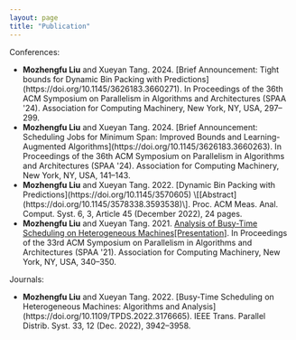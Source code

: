 ```yaml
---
layout: page
title: "Publication"
---
```

Conferences:

<ul>
  <li> <b>Mozhengfu Liu</b> and Xueyan Tang. 2024. [Brief Announcement: Tight bounds for Dynamic Bin Packing with Predictions](https://doi.org/10.1145/3626183.3660271). In Proceedings of the 36th ACM Symposium on Parallelism in Algorithms and Architectures (SPAA '24). Association for Computing Machinery, New York, NY, USA, 297–299. </li>
  <li> <b>Mozhengfu Liu</b> and Xueyan Tang. 2024. [Brief Announcement: Scheduling Jobs for Minimum Span: Improved Bounds and Learning-Augmented Algorithms](https://doi.org/10.1145/3626183.3660263). In Proceedings of the 36th ACM Symposium on Parallelism in Algorithms and Architectures (SPAA '24). Association for Computing Machinery, New York, NY, USA, 141–143. </li>
  <li> <b>Mozhengfu Liu</b> and Xueyan Tang. 2022. [Dynamic Bin Packing with Predictions](https://doi.org/10.1145/3570605) \[[Abstract](https://doi.org/10.1145/3578338.3593538)\]. Proc. ACM Meas. Anal. Comput. Syst. 6, 3, Article 45 (December 2022), 24 pages. </li>
  <li> <b>Mozhengfu Liu</b> and Xueyan Tang. 2021. 
    <a href="https://dl.acm.org/doi/10.1145/3409964.3461795?cid=99659784263">Analysis of Busy-Time Scheduling on Heterogeneous Machines</a><a href="https://www.youtube.com/watch?v=f3FDzhTZvl0">[Presentation]</a>. In Proceedings of the 33rd ACM Symposium on Parallelism in Algorithms and Architectures (SPAA '21). Association for Computing Machinery, New York, NY, USA, 340–350. </li>
</ul>

Journals:

<ul>
  <li> <b>Mozhengfu Liu</b> and Xueyan Tang. 2022. [Busy-Time Scheduling on Heterogeneous Machines: Algorithms and Analysis](https://doi.org/10.1109/TPDS.2022.3176665). IEEE Trans. Parallel Distrib. Syst. 33, 12 (Dec. 2022), 3942–3958. </li>
</ul>

